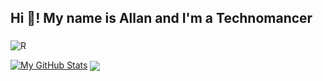 <h2 align="left">Hi 👋! My name is Allan and I'm a Technomancer</h2>

###
![R](https://github.com/DarkStarStrix/DarkStarStrix/assets/108637439/72bd42b6-4b7a-48fb-9933-8c9d073f88cf)


[![My GitHub Stats](https://github-readme-stats.vercel.app/api/?username=DarkStarStrix&count_private=true&theme=tokyonight&showicons=true)]()
<a href=""><img align="center" src="https://github-readme-stats-sigma-five.vercel.app/api/top-langs/?username=DarkStarStrix&theme=react&line_height=40&hide=css"/> </a>

 
###
